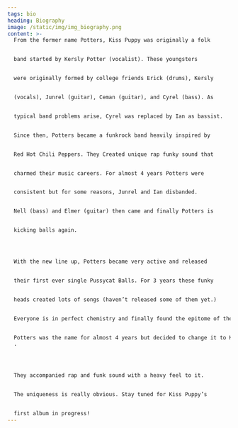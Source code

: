 ```yaml
---
tags: bio
heading: Biography
image: /static/img/img_biography.png
content: >-
  From the former name Potters, Kiss Puppy was originally a folk


  band started by Kersly Potter (vocalist). These youngsters


  were originally formed by college friends Erick (drums), Kersly


  (vocals), Junrel (guitar), Ceman (guitar), and Cyrel (bass). As


  typical band problems arise, Cyrel was replaced by Ian as bassist.


  Since then, Potters became a funkrock band heavily inspired by


  Red Hot Chili Peppers. They Created unique rap funky sound that


  charmed their music careers. For almost 4 years Potters were


  consistent but for some reasons, Junrel and Ian disbanded.


  Nell (bass) and Elmer (guitar) then came and finally Potters is


  kicking balls again.




  With the new line up, Potters became very active and released


  their first ever single Pussycat Balls. For 3 years these funky


  heads created lots of songs (haven’t released some of them yet.)


  Everyone is in perfect chemistry and finally found the epitome of the band.


  Potters was the name for almost 4 years but decided to change it to Kiss Puppy
  .




  They accompanied rap and funk sound with a heavy feel to it.


  The uniqueness is really obvious. Stay tuned for Kiss Puppy’s


  first album in progress!
---
```


